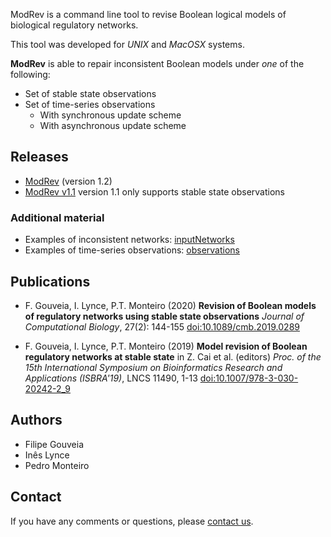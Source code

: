 ModRev is a command line tool to revise Boolean logical models of biological regulatory networks.

This tool was developed for *UNIX* and *MacOSX* systems.

**ModRev** is able to repair inconsistent Boolean models under *one* of the following:
- Set of stable state observations 
- Set of time-series observations
  - With synchronous update scheme
  - With asynchronous update scheme

## Releases

- [ModRev](https://filipegouveia.github.io/ModelRevisionASP/ModRev-1.2.zip) (version 1.2)
- [ModRev v1.1](https://filipegouveia.github.io/ModelRevisionASP/modrev-1.1.zip) version 1.1 only supports stable state observations


### Additional material

- Examples of inconsistent networks: [inputNetworks](https://filipegouveia.github.io/ModelRevisionASP/inputNetworks.zip)
- Examples of time-series observations: [observations](https://filipegouveia.github.io/ModelRevisionASP/observations.zip)

## Publications

- F. Gouveia, I. Lynce, P.T. Monteiro (2020)
  **Revision of Boolean models of regulatory networks using stable state observations**
  *Journal of Computational Biology*, 27(2): 144-155
  [doi:10.1089/cmb.2019.0289](https://doi.org/10.1089/cmb.2019.0289)

- F. Gouveia, I. Lynce, P.T. Monteiro (2019)
  **Model revision of Boolean regulatory networks at stable state**
  in Z. Cai et al. (editors)
  *Proc. of the 15th International Symposium on Bioinformatics Research and Applications (ISBRA'19)*, LNCS 11490, 1-13
  [doi:10.1007/978-3-030-20242-2_9](https://doi.org/10.1007/978-3-030-20242-2_9)


## Authors
* Filipe Gouveia
* Inês Lynce
* Pedro Monteiro

## Contact

If you have any comments or questions, please [contact us](mailto:filipe.gouveia@tecnico.ulisboa.pt;?subject=[ModRev]).
